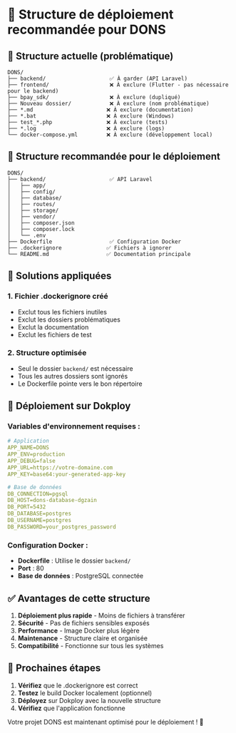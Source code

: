 # 🚀 Structure de déploiement recommandée pour DONS

## 📁 Structure actuelle (problématique)

```
DONS/
├── backend/                    ✅ À garder (API Laravel)
├── frontend/                   ❌ À exclure (Flutter - pas nécessaire pour le backend)
├── bpay_sdk/                   ❌ À exclure (dupliqué)
├── Nouveau dossier/            ❌ À exclure (nom problématique)
├── *.md                       ❌ À exclure (documentation)
├── *.bat                      ❌ À exclure (Windows)
├── test_*.php                 ❌ À exclure (tests)
├── *.log                      ❌ À exclure (logs)
└── docker-compose.yml         ❌ À exclure (développement local)
```

## 📁 Structure recommandée pour le déploiement

```
DONS/
├── backend/                    ✅ API Laravel
│   ├── app/
│   ├── config/
│   ├── database/
│   ├── routes/
│   ├── storage/
│   ├── vendor/
│   ├── composer.json
│   ├── composer.lock
│   └── .env
├── Dockerfile                  ✅ Configuration Docker
├── .dockerignore              ✅ Fichiers à ignorer
└── README.md                  ✅ Documentation principale
```

## 🔧 Solutions appliquées

### 1. Fichier .dockerignore créé
- Exclut tous les fichiers inutiles
- Exclut les dossiers problématiques
- Exclut la documentation
- Exclut les fichiers de test

### 2. Structure optimisée
- Seul le dossier `backend/` est nécessaire
- Tous les autres dossiers sont ignorés
- Le Dockerfile pointe vers le bon répertoire

## 🚀 Déploiement sur Dokploy

### Variables d'environnement requises :
```yaml
# Application
APP_NAME=DONS
APP_ENV=production
APP_DEBUG=false
APP_URL=https://votre-domaine.com
APP_KEY=base64:your-generated-app-key

# Base de données
DB_CONNECTION=pgsql
DB_HOST=dons-database-dgzain
DB_PORT=5432
DB_DATABASE=postgres
DB_USERNAME=postgres
DB_PASSWORD=your_postgres_password
```

### Configuration Docker :
- **Dockerfile** : Utilise le dossier `backend/`
- **Port** : 80
- **Base de données** : PostgreSQL connectée

## ✅ Avantages de cette structure

1. **Déploiement plus rapide** - Moins de fichiers à transférer
2. **Sécurité** - Pas de fichiers sensibles exposés
3. **Performance** - Image Docker plus légère
4. **Maintenance** - Structure claire et organisée
5. **Compatibilité** - Fonctionne sur tous les systèmes

## 🎯 Prochaines étapes

1. **Vérifiez** que le .dockerignore est correct
2. **Testez** le build Docker localement (optionnel)
3. **Déployez** sur Dokploy avec la nouvelle structure
4. **Vérifiez** que l'application fonctionne

Votre projet DONS est maintenant optimisé pour le déploiement ! 🚀
